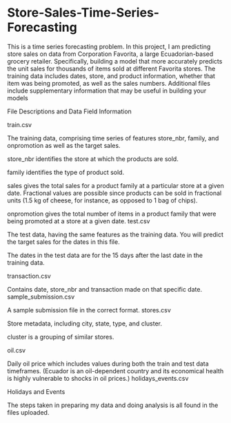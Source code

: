 # Store-Sales-Time-Series-Forecasting
This is a time series forecasting problem. In this project, I am predicting store sales on data from Corporation Favorita, a large Ecuadorian-based grocery retailer.
Specifically, building a model that more accurately predicts the unit sales for thousands of items sold at different Favorita stores.
The training data includes dates, store, and product information, whether that item was being promoted, as well as the sales numbers. Additional files include supplementary information that may be useful in building your models

File Descriptions and Data Field Information

train.csv

The training data, comprising time series of features store_nbr, family, and onpromotion as well as the target sales.

store_nbr identifies the store at which the products are sold.

family identifies the type of product sold.

sales gives the total sales for a product family at a particular store at a given date. Fractional values are possible since products can be sold in fractional units (1.5 kg of cheese, for instance, as opposed to 1 bag of chips).

onpromotion gives the total number of items in a product family that were being promoted at a store at a given date.
test.csv

The test data, having the same features as the training data. You will predict the target sales for the dates in this file.

The dates in the test data are for the 15 days after the last date in the training data.

transaction.csv

Contains date, store_nbr and transaction made on that specific date.
sample_submission.csv

A sample submission file in the correct format.
stores.csv

Store metadata, including city, state, type, and cluster.

cluster is a grouping of similar stores.

oil.csv

Daily oil price which includes values during both the train and test data timeframes. (Ecuador is an oil-dependent country and its economical health is highly vulnerable to shocks in oil prices.)
holidays_events.csv

Holidays and Events

The steps taken in preparing my data and doing analysis is all found in the files uploaded. 
